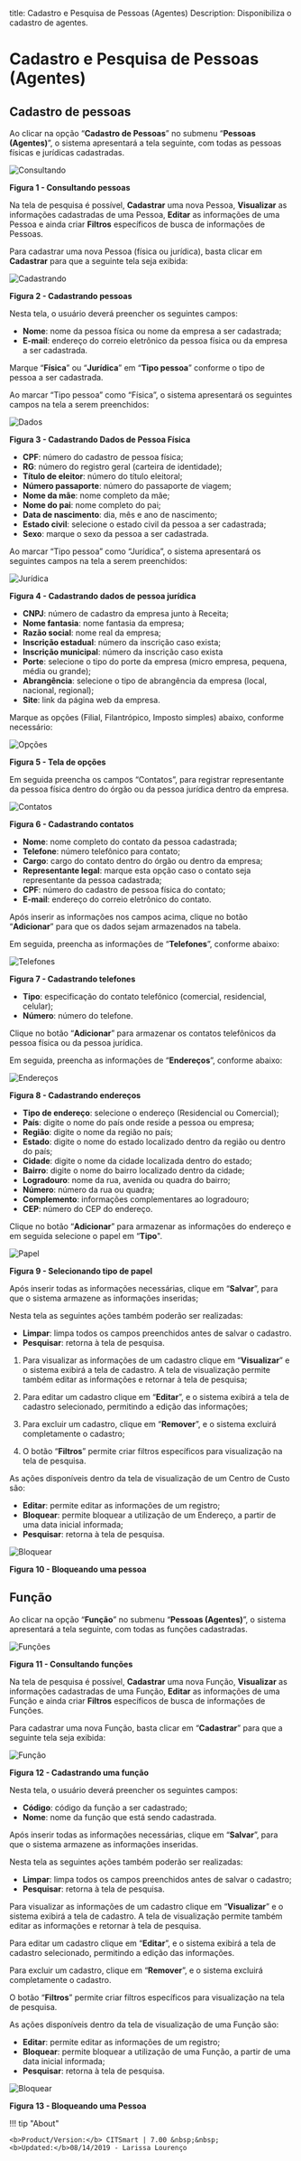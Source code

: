 title:  Cadastro e Pesquisa de Pessoas (Agentes)
Description: Disponibiliza o cadastro de agentes. 
# Cadastro e Pesquisa de Pessoas (Agentes)

Cadastro de pessoas
--------------------

Ao clicar na opção “**Cadastro de Pessoas**” no submenu “**Pessoas (Agentes)**”, o sistema apresentará a tela seguinte, com todas as 
pessoas físicas e jurídicas cadastradas.

![Consultando](images/pessoas.img1.jpg)

**Figura 1 - Consultando pessoas**

Na tela de pesquisa é possível, **Cadastrar** uma nova Pessoa, **Visualizar** as informações cadastradas de uma Pessoa, **Editar** as
informações de uma Pessoa e ainda criar **Filtros** específicos de busca de informações de Pessoas.

Para cadastrar uma nova Pessoa (física ou jurídica), basta clicar em **Cadastrar** para que a seguinte tela seja exibida:

![Cadastrando](images/pessoas.img2.jpg)

**Figura 2 - Cadastrando pessoas**

Nesta tela, o usuário deverá preencher os seguintes campos:

- **Nome**: nome da pessoa física ou nome da empresa a ser cadastrada;
- **E-mail**: endereço do correio eletrônico da pessoa física ou da empresa a ser cadastrada.

Marque “**Física**” ou “**Jurídica**” em “**Tipo pessoa**” conforme o tipo de pessoa a ser cadastrada.

Ao marcar “Tipo pessoa” como “Física”, o sistema apresentará os seguintes campos na tela a serem preenchidos:

![Dados](images/pessoas.img3.jpg)

**Figura 3 - Cadastrando Dados de Pessoa Física**

- **CPF**: número do cadastro de pessoa física;
- **RG**: número do registro geral (carteira de identidade);
- **Título de eleitor**: número do título eleitoral;
- **Número passaporte**: número do passaporte de viagem;
- **Nome da mãe**: nome completo da mãe;
- **Nome do pai**: nome completo do pai;
- **Data de nascimento**: dia, mês e ano de nascimento;
- **Estado civil**: selecione o estado civil da pessoa a ser cadastrada;
- **Sexo**: marque o sexo da pessoa a ser cadastrada.

Ao marcar “Tipo pessoa” como “Jurídica”, o sistema apresentará os seguintes campos na tela a serem preenchidos:

![Jurídica](images/pessoas.img4.jpg)

**Figura 4 - Cadastrando dados de pessoa jurídica**

- **CNPJ**: número de cadastro da empresa junto à Receita;
- **Nome fantasia**: nome fantasia da empresa;
- **Razão social**: nome real da empresa;
- **Inscrição estadual**: número da inscrição caso exista;
- **Inscrição municipal**: número da inscrição caso exista
- **Porte**: selecione o tipo do porte da empresa (micro empresa, pequena, média ou grande);
- **Abrangência**: selecione o tipo de abrangência da empresa (local, nacional, regional);
- **Site**: link da página web da empresa.

Marque as opções (Filial, Filantrópico, Imposto simples) abaixo, conforme necessário:

![Opções](images/pessoas.img5.jpg)

**Figura 5 - Tela de opções**

Em seguida preencha os campos “Contatos”, para registrar representante da pessoa física dentro do órgão ou da pessoa jurídica 
dentro da empresa.

![Contatos](images/pessoas.img6.jpg)

**Figura 6 - Cadastrando contatos**

- **Nome**: nome completo do contato da pessoa cadastrada;
- **Telefone**: número telefônico para contato;
- **Cargo**: cargo do contato dentro do órgão ou dentro da empresa;
- **Representante legal**: marque esta opção caso o contato seja representante da pessoa cadastrada;
- **CPF**: número do cadastro de pessoa física do contato;
- **E-mail**: endereço do correio eletrônico do contato.

Após inserir as informações nos campos acima, clique no botão “**Adicionar**” para que os dados sejam armazenados na tabela.

Em seguida, preencha as informações de “**Telefones**”, conforme abaixo:

![Telefones](images/pessoas.img7.jpg)

**Figura 7 - Cadastrando telefones**

- **Tipo**: especificação do contato telefônico (comercial, residencial, celular);
- **Número**: número do telefone.

Clique no botão “**Adicionar**” para armazenar os contatos telefônicos da pessoa física ou da pessoa jurídica.

Em seguida, preencha as informações de “**Endereços**”, conforme abaixo:

![Endereços](images/pessoas.img8.jpg)

**Figura 8 - Cadastrando endereços**

- **Tipo de endereço**: selecione o endereço (Residencial ou Comercial);
- **País**: digite o nome do país onde reside a pessoa ou empresa;
- **Região**: digite o nome da região no país;
- **Estado**: digite o nome do estado localizado dentro da região ou dentro do país;
- **Cidade**: digite o nome da cidade localizada dentro do estado;
- **Bairro**: digite o nome do bairro localizado dentro da cidade;
- **Logradouro**: nome da rua, avenida ou quadra do bairro;
- **Número**: número da rua ou quadra;
- **Complemento**: informações complementares ao logradouro;
- **CEP**: número do CEP do endereço.

Clique no botão “**Adicionar**” para armazenar as informações do endereço e em seguida selecione o papel em “**Tipo**".

![Papel](images/pessoas.img9.jpg)

**Figura 9 - Selecionando tipo de papel**

Após inserir todas as informações necessárias, clique em “**Salvar**”, para que o sistema armazene as informações inseridas;

Nesta tela as seguintes ações também poderão ser realizadas:

- **Limpar**: limpa todos os campos preenchidos antes de salvar o cadastro.
- **Pesquisar**: retorna à tela de pesquisa.

1. Para visualizar as informações de um cadastro clique em “**Visualizar**” e o sistema exibirá a tela de cadastro. A tela de 
visualização permite também editar as informações e retornar à tela de pesquisa;

2. Para editar um cadastro clique em “**Editar**”, e o sistema exibirá a tela de cadastro selecionado, permitindo a edição das 
informações;

3. Para excluir um cadastro, clique em “**Remover**”, e o sistema excluirá completamente o cadastro;

4. O botão “**Filtros**” permite criar filtros específicos para visualização na tela de pesquisa.

As ações disponíveis dentro da tela de visualização de um Centro de Custo são:

- **Editar**: permite editar as informações de um registro;
- **Bloquear**: permite bloquear a utilização de um Endereço, a partir de uma data inicial informada;
- **Pesquisar**: retorna à tela de pesquisa.

![Bloquear](images/pessoas.img10.jpg)

**Figura 10 - Bloqueando uma pessoa**

Função
----------

Ao clicar na opção “**Função**” no submenu “**Pessoas (Agentes)**”, o sistema apresentará a tela seguinte, com todas as funções 
cadastradas.

![Funções](images/pessoas.img11.jpg)

**Figura 11 - Consultando funções**

Na tela de pesquisa é possível, **Cadastrar** uma nova Função, **Visualizar** as informações cadastradas de uma Função, **Editar** 
as informações de uma Função e ainda criar **Filtros** específicos de busca de informações de Funções.

Para cadastrar uma nova Função, basta clicar em “**Cadastrar**” para que a seguinte tela seja exibida:

![Função](images/pessoas.img12.jpg)

**Figura 12 - Cadastrando uma função**

Nesta tela, o usuário deverá preencher os seguintes campos:

- **Código**: código da função a ser cadastrado;
- **Nome**: nome da função que está sendo cadastrada.

Após inserir todas as informações necessárias, clique em “**Salvar**”, para que o sistema armazene as informações inseridas.

Nesta tela as seguintes ações também poderão ser realizadas:

- **Limpar**: limpa todos os campos preenchidos antes de salvar o cadastro;
- **Pesquisar**: retorna à tela de pesquisa.

Para visualizar as informações de um cadastro clique em “**Visualizar**” e o sistema exibirá a tela de cadastro. A tela de 
visualização permite também editar as informações e retornar à tela de pesquisa.

Para editar um cadastro clique em “**Editar**”, e o sistema exibirá a tela de cadastro selecionado, permitindo a edição das
informações.

Para excluir um cadastro, clique em “**Remover**”, e o sistema excluirá completamente o cadastro.

O botão “**Filtros**” permite criar filtros específicos para visualização na tela de pesquisa.

As ações disponíveis dentro da tela de visualização de uma Função são:

- **Editar**: permite editar as informações de um registro;
- **Bloquear**: permite bloquear a utilização de uma Função, a partir de uma data inicial informada;
- **Pesquisar**: retorna à tela de pesquisa.

![Bloquear](images/pessoas.img13.jpg)

**Figura 13 - Bloqueando uma Pessoa**

!!! tip "About"

    <b>Product/Version:</b> CITSmart | 7.00 &nbsp;&nbsp;
    <b>Updated:</b>08/14/2019 - Larissa Lourenço























































